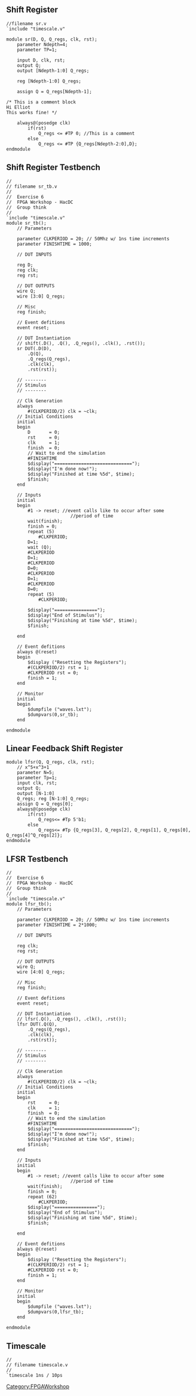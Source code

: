 ## Shift Register

    //filename sr.v
    `include "timescale.v"

    module sr(D, Q, Q_regs, clk, rst);
        parameter Ndepth=4;
        parameter TP=1;

        input D, clk, rst;
        output Q;
        output [Ndepth-1:0] Q_regs;

        reg [Ndepth-1:0] Q_regs;

        assign Q = Q_regs[Ndepth-1];

    /* This is a comment block
    Hi Elliot
    This works fine! */

        always@(posedge clk)
            if(rst)
                Q_regs <= #TP 0; //This is a comment
            else
                Q_regs <= #TP {Q_regs[Ndepth-2:0],D};
    endmodule

## Shift Register Testbench

     
    //
    // filename sr_tb.v
    //
    //  Exercise 6
    //  FPGA Workshop - HacDC
    //  Group think
    //
    `include "timescale.v"
    module sr_tb();
        // Parameters

        parameter CLKPERIOD = 20; // 50Mhz w/ 1ns time increments
        parameter FINISHTIME = 1000;

        // DUT INPUTS
        
        reg D;
        reg clk;
        reg rst;
        
        // DUT OUTPUTS
        wire Q;
        wire [3:0] Q_regs;
        
        // Misc
        reg finish;
        
        // Event defitions
        event reset;
        
        // DUT Instantiation
        // shift(.D(), .Q(), .Q_regs(), .clk(), .rst());
        sr DUT(.D(D), 
            .Q(Q), 
            .Q_regs(Q_regs), 
            .clk(clk), 
            .rst(rst));
        
        // --------
        // Stimulus
        // --------
            
        // Clk Generation
        always 
            #(CLKPERIOD/2) clk = ~clk;
        // Initial Conditions
        initial
        begin
            D       = 0;
            rst     = 0;
            clk     = 1;
            finish  = 0;
            // Wait to end the simulation
            #FINISHTIME
            $display("=============================");
            $display("I'm done now!");
            $display("Finished at time %5d", $time);
            $finish;
        end

        // Inputs
        initial
        begin
            #1 -> reset; //event calls like to occur after some
                            //period of time
            wait(finish);
            finish = 0;
            repeat (5) 
                #CLKPERIOD;
            D=1;
            wait (Q);
            #CLKPERIOD
            D=1;
            #CLKPERIOD
            D=0;
            #CLKPERIOD
            D=1;
            #CLKPERIOD
            D=0;
            repeat (5) 
                #CLKPERIOD;
            
            $display("================");
            $display("End of Stimulus");
            $display("Finishing at time %5d", $time);
            $finish;
            
        end
        
        // Event defitions
        always @(reset)
        begin
            $display ("Resetting the Registers");
            #(CLKPERIOD/2) rst = 1;
            #CLKPERIOD rst = 0;
            finish = 1;
        end
            
        // Monitor
        initial
        begin
            $dumpfile ("waves.lxt");
            $dumpvars(0,sr_tb);
        end
        
    endmodule

## Linear Feedback Shift Register

    module lfsr(Q, Q_regs, clk, rst);
        // x^5+x^3+1
        parameter N=5;
        parameter Tp=1;
        input clk, rst;
        output Q;
        output [N-1:0]
        Q_regs; reg [N-1:0] Q_regs;
        assign Q = Q_regs[0];
        always@(posedge clk)
            if(rst)
                Q_regs<= #Tp 5'b1;
            else
                Q_regs<= #Tp {Q_regs[3], Q_regs[2], Q_regs[1], Q_regs[0], Q_regs[4]^Q_regs[2]};
    endmodule

## LFSR Testbench

    //
    //  Exercise 6
    //  FPGA Workshop - HacDC
    //  Group think
    //
    `include "timescale.v"
    module lfsr_tb();
        // Parameters

        parameter CLKPERIOD = 20; // 50Mhz w/ 1ns time increments
        parameter FINISHTIME = 2*1000;

        // DUT INPUTS
        
        reg clk;
        reg rst;
        
        // DUT OUTPUTS
        wire Q;
        wire [4:0] Q_regs;
        
        // Misc
        reg finish;
        
        // Event defitions
        event reset;
        
        // DUT Instantiation
        // lfsr(.Q(), .Q_regs(), .clk(), .rst());
        lfsr DUT(.Q(Q), 
            .Q_regs(Q_regs), 
            .clk(clk), 
            .rst(rst));
        
        // --------
        // Stimulus
        // --------
            
        // Clk Generation
        always 
            #(CLKPERIOD/2) clk = ~clk;
        // Initial Conditions
        initial
        begin
            rst     = 0;
            clk     = 1;
            finish  = 0;
            // Wait to end the simulation
            #FINISHTIME
            $display("=============================");
            $display("I'm done now!");
            $display("Finished at time %5d", $time);
            $finish;
        end

        // Inputs
        initial
        begin
            #1 -> reset; //event calls like to occur after some
                            //period of time
            wait(finish);
            finish = 0;
            repeat (62) 
                #CLKPERIOD;
            $display("================");
            $display("End of Stimulus");
            $display("Finishing at time %5d", $time);
            $finish;
            
        end
        
        // Event defitions
        always @(reset)
        begin
            $display ("Resetting the Registers");
            #(CLKPERIOD/2) rst = 1;
            #CLKPERIOD rst = 0;
            finish = 1;
        end
            
        // Monitor
        initial
        begin
            $dumpfile ("waves.lxt");
            $dumpvars(0,lfsr_tb);
        end
        
    endmodule

## Timescale

    //
    // filename timescale.v
    //
    `timescale 1ns / 10ps

[Category:FPGAWorkshop](Category:FPGAWorkshop)
